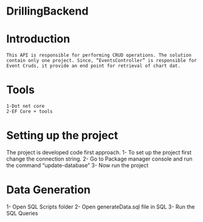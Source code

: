 # DrillingBackend

# Introduction 
    This API is responsible for performing CRUD operations. The solution contain only one project. Since, “EventsController” is responsible for Event Cruds, it provide an end point for retrieval of chart dat. 

# Tools
	1-Dot net core
	2-EF Core + tools

# Setting up the project 
The project is developed code first approach.
1-	To set up the project first change the connection string. 
2-	Go to Package manager console and run the command “update-database”
3-	Now run the project 
 
 # Data Generation 
1-	Open SQL Scripts folder
2-	Open generateData.sql file in SQL 
3-	Run the SQL Queries 


